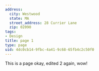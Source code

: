 ```yaml
---
address:
  city: Westwood
  state: MA
  street_address: 28 Currier Lane
  zip: 02090
tags:
- Design
title: page 1
type: page
uid: 4dc0cb14-9fbc-4a41-9c68-65fb4c2c50f0
---
```

This is a page okay, edited 2 again, wow!